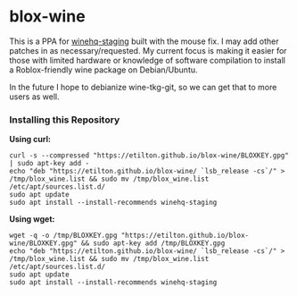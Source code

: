 # blox-wine

This is a PPA for [winehq-staging](https://wiki.winehq.org/Download) built with the mouse fix.
I may add other patches in as necessary/requested.
My current focus is making it easier for those with limited hardware or knowledge of
software compilation to install a Roblox-friendly wine package on Debian/Ubuntu.

In the future I hope to debianize wine-tkg-git, so we can get that to more users as well.

### Installing this Repository

**Using curl:**

    curl -s --compressed "https://etilton.github.io/blox-wine/BLOXKEY.gpg" | sudo apt-key add -
    echo "deb "https://etilton.github.io/blox-wine/ `lsb_release -cs`/" > /tmp/blox_wine.list && sudo mv /tmp/blox_wine.list /etc/apt/sources.list.d/
    sudo apt update
    sudo apt install --install-recommends winehq-staging

**Using wget:**

    wget -q -o /tmp/BLOXKEY.gpg "https://etilton.github.io/blox-wine/BLOXKEY.gpg" && sudo apt-key add /tmp/BLOXKEY.gpg
    echo "deb "https://etilton.github.io/blox-wine/ `lsb_release -cs`/" > /tmp/blox_wine.list && sudo mv /tmp/blox_wine.list /etc/apt/sources.list.d/
    sudo apt update
    sudo apt install --install-recommends winehq-staging
